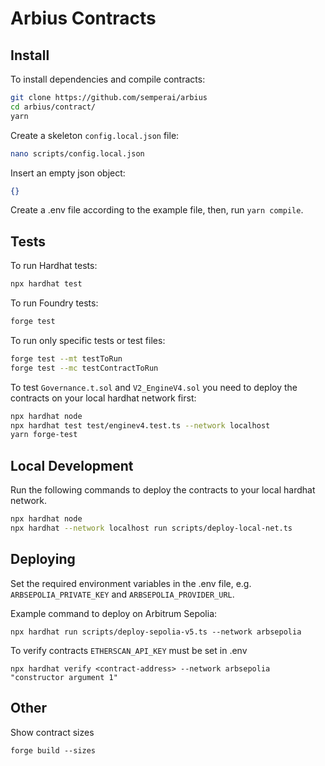 # Arbius Contracts

## Install

To install dependencies and compile contracts:

```bash
git clone https://github.com/semperai/arbius
cd arbius/contract/
yarn
```

Create a skeleton `config.local.json` file:

```bash
nano scripts/config.local.json
```

Insert an empty json object:
```json
{}
```

Create a .env file according to the example file, then, run `yarn compile`. 

## Tests

To run Hardhat tests:

```bash
npx hardhat test
```

To run Foundry tests:

```bash
forge test
```

To run only specific tests or test files:

```bash
forge test --mt testToRun
forge test --mc testContractToRun
```

To test `Governance.t.sol` and `V2_EngineV4.sol` you need to deploy the contracts on your local hardhat network first:

```bash
npx hardhat node
npx hardhat test test/enginev4.test.ts --network localhost
yarn forge-test
```

## Local Development

Run the following commands to deploy the contracts to your local hardhat network.

```bash
npx hardhat node
npx hardhat --network localhost run scripts/deploy-local-net.ts
```

## Deploying

Set the required environment variables in the .env file, e.g. `ARBSEPOLIA_PRIVATE_KEY` and `ARBSEPOLIA_PROVIDER_URL`.

Example command to deploy on Arbitrum Sepolia:

```
npx hardhat run scripts/deploy-sepolia-v5.ts --network arbsepolia
```

To verify contracts `ETHERSCAN_API_KEY` must be set in .env

```
npx hardhat verify <contract-address> --network arbsepolia "constructor argument 1"
```

## Other

Show contract sizes

```
forge build --sizes
```
